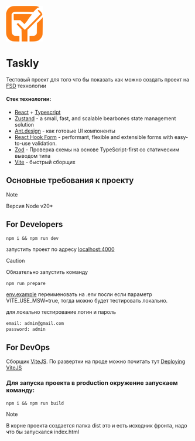 <img width="100" alt="logo" src="./public/taskly.svg" />

# Taskly
Тестовый проект для того что бы показать как можно создать проект на [FSD](https://feature-sliced.design/) технологии

#### Стек технологии:

- [React](https://react.dev/learn) + [Typescript](https://www.typescriptlang.org/docs/)
- [Zustand](https://docs.pmnd.rs/zustand/getting-started/introduction) - a small, fast, and scalable bearbones state management solution
- [Ant.design](https://ant.design/) - как готовые UI компоненты
- [React Hook Form](https://react-hook-form.com/) - performant, flexible and extensible forms with easy-to-use validation.
- [Zod](https://zod.dev/) - Проверка схемы на основе TypeScript-first со статическим выводом типа
- [Vite](https://vitejs.dev/guide/) - быстрый сборщих

## Основные требования к проекту

> [!NOTE]
> Версия Node v20\*

## For Developers

```shell
npm i && npm run dev
```

запустить проект по адресу [localhost:4000](http://localhost:4000)

> [!CAUTION]
> Обязательно запустить команду
>```shell
>npm run prepare
>```

[env.example](env.example) переименовать на .env посли если параметр VITE_USE_MSW=true,
тогда можно будет тестировать локально.

для локально тестирование логин и пароль

```aiignore
email: admin@gmail.com
password: admin
```

## For DevOps

Сборщик [ViteJS](https://vitejs.dev/). По развертки на проде можно почитать тут [Deploying ViteJS](https://vitejs.dev/guide/static-deploy.html#building-the-app)

### Для запуска проекта в production окружение запускаем команду:

```shell
npm i && npm run build
```

> [!NOTE]
> В корне проекта создается папка dist это и есть исходник фронта, надо что бы запускался index.html
